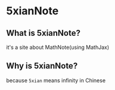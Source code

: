 # 5xianNote

## What is 5xianNote?

it's a site about MathNote(using MathJax)

## Why is 5xianNote?

because `5xian` means infinity in Chinese